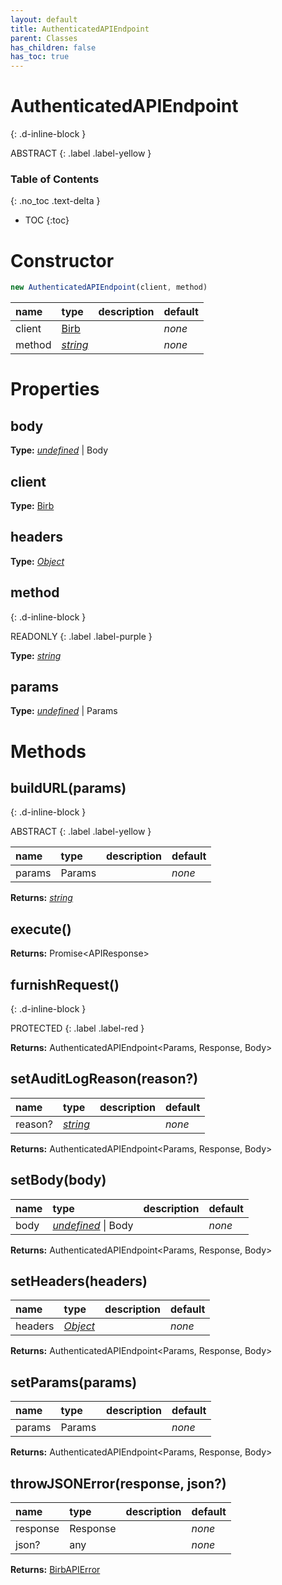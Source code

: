 ```yaml
---
layout: default
title: AuthenticatedAPIEndpoint
parent: Classes
has_children: false
has_toc: true
---
```


# AuthenticatedAPIEndpoint
{: .d-inline-block }

ABSTRACT
{: .label .label-yellow }

### Table of Contents
{: .no_toc .text-delta }

- TOC
{:toc}
# Constructor
```js
new AuthenticatedAPIEndpoint(client, method)
```

| name | type | description | default |
|:-----|:-----|:------------|:--------|
| client | [Birb](/classes/Birb) |   | *none* |
| method | *[string](https://developer.mozilla.org/en-US/docs/Web/JavaScript/Reference/Global_Objects/string)* |   | *none* |

# Properties
## body
**Type:** *[undefined](https://developer.mozilla.org/en-US/docs/Web/JavaScript/Reference/Global_Objects/undefined)* \| Body

## client
**Type:** [Birb](/classes/Birb)

## headers
**Type:** *[Object](https://developer.mozilla.org/en-US/docs/Web/JavaScript/Reference/Global_Objects/Object)*

## method
{: .d-inline-block }

READONLY
{: .label .label-purple }

**Type:** *[string](https://developer.mozilla.org/en-US/docs/Web/JavaScript/Reference/Global_Objects/string)*

## params
**Type:** *[undefined](https://developer.mozilla.org/en-US/docs/Web/JavaScript/Reference/Global_Objects/undefined)* \| Params

# Methods
## buildURL(params)
{: .d-inline-block }

ABSTRACT
{: .label .label-yellow }

| name | type | description | default |
|:-----|:-----|:------------|:--------|
| params | Params |   | *none* |

**Returns:** *[string](https://developer.mozilla.org/en-US/docs/Web/JavaScript/Reference/Global_Objects/string)*

## execute()
**Returns:** Promise<APIResponse<Response>>

## furnishRequest()
{: .d-inline-block }

PROTECTED
{: .label .label-red }

**Returns:** AuthenticatedAPIEndpoint<Params, Response, Body>

## setAuditLogReason(reason?)
| name | type | description | default |
|:-----|:-----|:------------|:--------|
| reason? | *[string](https://developer.mozilla.org/en-US/docs/Web/JavaScript/Reference/Global_Objects/string)* |   | *none* |

**Returns:** AuthenticatedAPIEndpoint<Params, Response, Body>

## setBody(body)
| name | type | description | default |
|:-----|:-----|:------------|:--------|
| body | *[undefined](https://developer.mozilla.org/en-US/docs/Web/JavaScript/Reference/Global_Objects/undefined)* \| Body |   | *none* |

**Returns:** AuthenticatedAPIEndpoint<Params, Response, Body>

## setHeaders(headers)
| name | type | description | default |
|:-----|:-----|:------------|:--------|
| headers | *[Object](https://developer.mozilla.org/en-US/docs/Web/JavaScript/Reference/Global_Objects/Object)* |   | *none* |

**Returns:** AuthenticatedAPIEndpoint<Params, Response, Body>

## setParams(params)
| name | type | description | default |
|:-----|:-----|:------------|:--------|
| params | Params |   | *none* |

**Returns:** AuthenticatedAPIEndpoint<Params, Response, Body>

## throwJSONError(response, json?)
| name | type | description | default |
|:-----|:-----|:------------|:--------|
| response | Response |   | *none* |
| json? | any |   | *none* |

**Returns:** [BirbAPIError](/classes/BirbAPIError)

